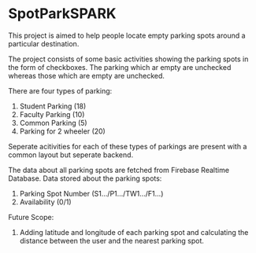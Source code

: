 # SpotParkSPARK

This project is aimed to help people locate empty parking spots around a particular destination.  

The project consists of some basic activities showing the parking spots in the form of checkboxes. The parking which ar empty are 
unchecked whereas those which are empty are unchecked.

There are four types of parking:
1. Student Parking (18)
2. Faculty Parking (10)
3. Common Parking (5)
4. Parking for 2 wheeler (20)

Seperate acitivities for each of these types of parkings are present with a common layout but seperate backend.

The data about all parking spots are fetched from Firebase Realtime Database. 
Data stored about the parking spots: 
1. Parking Spot Number (S1.../P1.../TW1.../F1...)
2. Availability (0/1)

Future Scope:
1. Adding latitude and longitude of each parking spot and calculating the distance between the user and the nearest parking spot.
